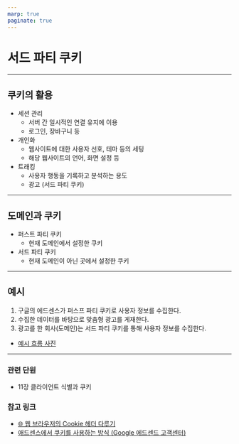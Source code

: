 ```yaml
---
marp: true
paginate: true
---
```


# 서드 파티 쿠키

---

## 쿠키의 활용

- 세션 관리
  - 서버 간 일시적인 연결 유지에 이용
  - 로그인, 장바구니 등
- 개인화
  - 웹사이트에 대한 사용자 선호, 테마 등의 세팅
  - 해당 웹사이트의 언어, 화면 설정 등
- 트래킹
  - 사용자 행동을 기록하고 분석하는 용도
  - 광고 (서드 파티 쿠키)

---

## 도메인과 쿠키

- 퍼스트 파티 쿠키
  - 현재 도메인에서 설정한 쿠키
- 서드 파티 쿠키
  - 현재 도메인이 아닌 곳에서 설정한 쿠키

---

## 예시

1. 구글의 에드센스가 퍼스프 파티 쿠키로 사용자 정보를 수집한다.
2. 수집한 데이터를 바탕으로 맞춤형 광고를 게재한다.
3. 광고를 한 회사(도메인)는 서드 파티 쿠키를 통해 사용자 정보를 수집한다.

- [예시 흐름 사진](https://github.com/StudyPlayground/HTTP-The-Definitive-Guide/assets/75886763/d643bee3-6488-471b-8710-8b55945d845d)

---

### 관련 단원

- 11장 클라이언트 식별과 쿠키

### 참고 링크

- [🌐 웹 브라우저의 Cookie 헤더 다루기](https://inpa.tistory.com/entry/HTTP-🌐-웹-브라우저의-쿠키-개념-Cookie-헤더-다루기)
- [애드센스에서 쿠키를 사용하는 방식 (Google 에드센드 고객센터)](https://support.google.com/adsense/answer/7549925?hl=ko)
